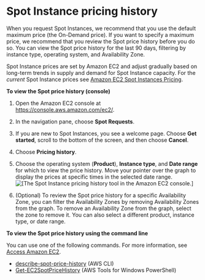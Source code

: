 # Spot Instance pricing history<a name="using-spot-instances-history"></a>

When you request Spot Instances, we recommend that you use the default maximum price \(the On\-Demand price\)\. If you want to specify a maximum price, we recommend that you review the Spot price history before you do so\. You can view the Spot price history for the last 90 days, filtering by instance type, operating system, and Availability Zone\.

Spot Instance prices are set by Amazon EC2 and adjust gradually based on long\-term trends in supply and demand for Spot Instance capacity\. For the *current* Spot Instance prices see [Amazon EC2 Spot Instances Pricing](http://aws.amazon.com/ec2/spot/pricing/)\.

**To view the Spot price history \(console\)**

1. Open the Amazon EC2 console at [https://console\.aws\.amazon\.com/ec2/](https://console.aws.amazon.com/ec2/)\.

1. In the navigation pane, choose **Spot Requests**\.

1. If you are new to Spot Instances, you see a welcome page\. Choose **Get started**, scroll to the bottom of the screen, and then choose **Cancel**\.

1. Choose **Pricing history**\. 

1. Choose the operating system \(**Product**\), **Instance type**, and **Date range** for which to view the price history\. Move your pointer over the graph to display the prices at specific times in the selected date range\.  
![\[The Spot Instance pricing history tool in the Amazon EC2 console.\]](http://docs.aws.amazon.com/AWSEC2/latest/UserGuide/images/spot-instance-pricing-history.png)

1. \(Optional\) To review the Spot price history for a specific Availability Zone, you can filter the Availability Zones by removing Availability Zones from the graph\. To remove an Availability Zone from the graph, select the zone to remove it\. You can also select a different product, instance type, or date range\.

**To view the Spot price history using the command line**

You can use one of the following commands\. For more information, see [Access Amazon EC2](concepts.md#access-ec2)\.
+ [describe\-spot\-price\-history](https://docs.aws.amazon.com/cli/latest/reference/ec2/describe-spot-price-history.html) \(AWS CLI\)
+ [Get\-EC2SpotPriceHistory](https://docs.aws.amazon.com/powershell/latest/reference/items/Get-EC2SpotPriceHistory.html) \(AWS Tools for Windows PowerShell\)